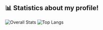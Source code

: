 ## 📊 Statistics about my profile!
![Overall Stats](https://github-readme-stats.vercel.app/api?username=robertplawski&count_private=true&show_icons=true&hide=contribs)
![Top Langs](https://github-readme-stats.vercel.app/api/top-langs/?username=robertplawski&layout=compact)
<!--
**robertplawski/robertplawski** is a ✨ _special_ ✨ repository because its `README.md` (this file) appears on your GitHub profile.

Here are some ideas to get you started:

- 🔭 I’m currently working on ...
- 🌱 I’m currently learning ...
- 👯 I’m looking to collaborate on ...
- 🤔 I’m looking for help with ...
- 💬 Ask me about ...
- 📫 How to reach me: ...
- 😄 Pronouns: ...
- ⚡ Fun fact: ...
-->
